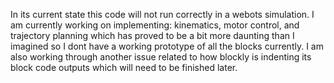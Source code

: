 In its current state this code will not run correctly in a webots simulation. I am currently working on implementing: kinematics, motor control, and trajectory planning which has proved to be a bit more daunting than I imagined so I dont have a working prototype of all the blocks currently. I am also working through another issue related to how blockly is indenting its block code outputs which will need to be finished later.